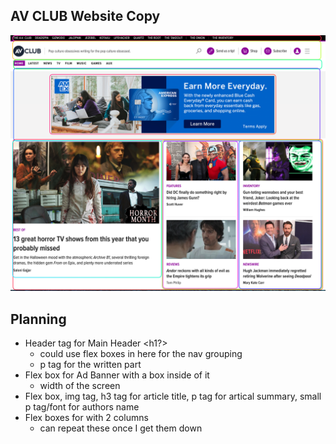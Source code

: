 ## AV CLUB Website Copy

![](./assets/Wireframe.png)

## Planning

-   Header tag for Main Header <h1?>
    -   could use flex boxes in here for the nav grouping <flex></flex>
    -   p tag for the written part
-   Flex box for Ad Banner with a box inside of it
    -   width of the screen
-   Flex box, img tag, h3 tag for article title, p tag for artical summary, small p tag/font for authors name
-   Flex boxes for with 2 columns
    -   can repeat these once I get them down
